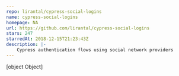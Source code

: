```yaml
---
repo: lirantal/cypress-social-logins
name: cypress-social-logins
homepage: NA
url: https://github.com/lirantal/cypress-social-logins
stars: 247
starredAt: 2018-12-15T21:23:43Z
description: |-
    Cypress authentication flows using social network providers
---
```


[object Object]
